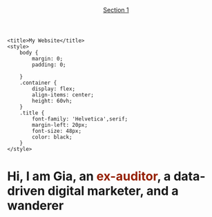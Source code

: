 <html>
	<link rel="stylesheet" href="https://fonts.googleapis.com/css?family=Helvetica">
<header>
	
<a href="page3.html">Section 1</a>
	
</header>
<head>
	
	<title>My Website</title>
	<style>
		body {
			margin: 0;
			padding: 0;
			
		}
		.container {
			display: flex;
			align-items: center;
			height: 60vh;
		}
		.title {
			font-family: 'Helvetica',serif;	
			margin-left: 20px;
			font-size: 48px;
			color: black;
		}
	</style>
</head>
<body>
	<div class="container">
		<h1 class="title"><p>Hi, I am Gia, an <span style="color: #962102;"><b>ex-auditor</b></span>, a data-driven digital marketer, and a wanderer</p> </h1>
	</div>
	
	
</body>
</html>



